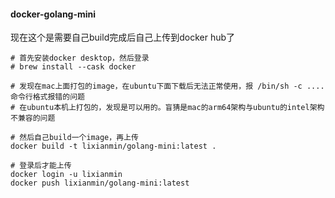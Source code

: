 #### docker-golang-mini



现在这个是需要自己build完成后自己上传到docker hub了



```shell
# 首先安装docker desktop，然后登录
# brew install --cask docker

# 发现在mac上面打包的image，在ubuntu下面下载后无法正常使用，报 /bin/sh -c ....命令行格式报错的问题
# 在ubuntu本机上打包的，发现是可以用的。盲猜是mac的arm64架构与ubuntu的intel架构不兼容的问题

# 然后自己build一个image，再上传
docker build -t lixianmin/golang-mini:latest .

# 登录后才能上传
docker login -u lixianmin
docker push lixianmin/golang-mini:latest
```
